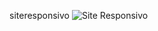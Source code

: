  siteresponsivo
![Site Responsivo](https://user-images.githubusercontent.com/28787494/136667907-560cc372-d878-4b77-a50e-a92dd1254b18.png)
